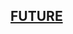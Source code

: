 <h2><a href="https://rawcdn.githack.com/Rustam8953/academy/10c6b276e8e6d044db4059bc86eab518b20de321/index.html">FUTURE</a></h2>
